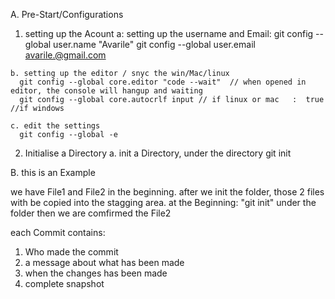 A. Pre-Start/Configurations

  1. setting up the Acount
    a: setting up the username and Email:
      git config --global user.name "Avarile"
      git config --global user.email avarile.@gmail.com

    b. setting up the editor / snyc the win/Mac/linux
      git config --global core.editor "code --wait"  // when opened in editor, the console will hangup and waiting
      git config --global core.autocrlf input // if linux or mac   :  true //if windows

    c. edit the settings
      git config --global -e


  2. Initialise a Directory
    a. init a Directory, under the directory
    git init
    
B. this is an Example

we have File1 and File2 in the beginning. after we init the folder, those 2 files with be copied into the stagging area.
  at the Beginning: "git init" under the folder
  then we are comfirmed the File2 


each Commit contains:
1. Who made the commit
2. a message about what has been made
3. when the changes has been made
4. complete snapshot 


